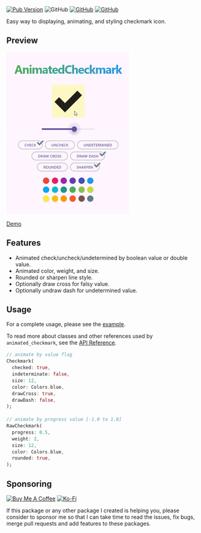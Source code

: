 [![Pub Version](https://img.shields.io/pub/v/animated_checkmark)](https://pub.dev/packages/animated_checkmark) ![GitHub](https://img.shields.io/github/license/davigmacode/flutter_animated_checkmark) [![GitHub](https://badgen.net/badge/icon/buymeacoffee?icon=buymeacoffee&color=yellow&label)](https://www.buymeacoffee.com/davigmacode) [![GitHub](https://badgen.net/badge/icon/ko-fi?icon=kofi&color=red&label)](https://ko-fi.com/davigmacode)

Easy way to displaying, animating, and styling checkmark icon.

## Preview

[![Preview](https://github.com/davigmacode/flutter_animated_checkmark/raw/main/media/preview.gif)](https://davigmacode.github.io/flutter_animated_checkmark)

[Demo](https://davigmacode.github.io/flutter_animated_checkmark)

## Features

* Animated check/uncheck/undetermined by boolean value or double value.
* Animated color, weight, and size.
* Rounded or sharpen line style.
* Optionally draw cross for falsy value.
* Optionally undraw dash for undetermined value.

## Usage

For a complete usage, please see the [example](https://pub.dev/packages/animated_checkmark#-example-tab-).

To read more about classes and other references used by `animated_checkmark`, see the [API Reference](https://pub.dev/documentation/animated_checkmark/latest/).

```dart
// animate by value flag
Checkmark(
  checked: true,
  indeterminate: false,
  size: 12,
  color: Colors.blue,
  drawCross: true,
  drawDash: false,
);

// animate by progress value [-1.0 to 1.0]
RawCheckmark(
  progress: 0.5,
  weight: 2,
  size: 12,
  color: Colors.blue,
  rounded: true,
);
```

## Sponsoring

<a href="https://www.buymeacoffee.com/davigmacode" target="_blank"><img src="https://cdn.buymeacoffee.com/buttons/v2/default-yellow.png" alt="Buy Me A Coffee" height="45"></a>
<a href="https://ko-fi.com/davigmacode" target="_blank"><img src="https://storage.ko-fi.com/cdn/brandasset/kofi_s_tag_white.png" alt="Ko-Fi" height="45"></a>

If this package or any other package I created is helping you, please consider to sponsor me so that I can take time to read the issues, fix bugs, merge pull requests and add features to these packages.